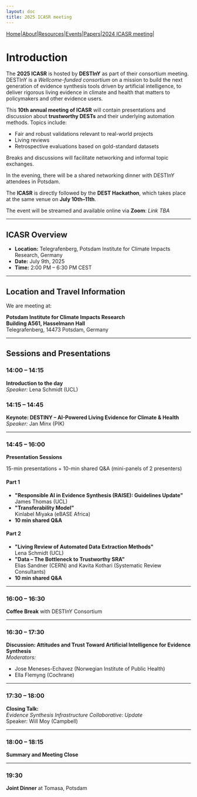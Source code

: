 ```yaml
---
layout: doc
title: 2025 ICASR meeting
---
```

[Home](index.md)|[About](about.md)|[Resources](resources.md)|[Events](events.md)|[Papers](papers.md)|[2024 ICASR meeting](2025_meeting.md)|  


# Introduction

The **2025 ICASR** is hosted by **DESTInY** as part of their consortium meeting. DESTInY is a *Wellcome-funded consortium* on a mission to build the next generation of evidence synthesis tools driven by artificial intelligence, to deliver rigorous living evidence in climate and health that matters to policymakers and other evidence users.

This **10th annual meeting of ICASR** will contain presentations and discussion about **trustworthy DESTs** and their underlying automation methods. Topics include:

- Fair and robust validations relevant to real-world projects  
- Living reviews  
- Retrospective evaluations based on gold-standard datasets  

Breaks and discussions will facilitate networking and informal topic exchanges.

In the evening, there will be a shared networking dinner with DESTInY attendees in Potsdam. 

The **ICASR** is directly followed by the **DEST Hackathon**, which takes place at the same venue on **July 10th–11th**.

The event will be streamed and available online via **Zoom**: *Link TBA*  

---

## ICASR Overview

- **Location:** Telegrafenberg, Potsdam Institute for Climate Impacts Research, Germany  
- **Date:** July 9th, 2025  
- **Time:** 2:00 PM – 6:30 PM CEST  

---

## Location and Travel Information

We are meeting at:

**Potsdam Institute for Climate Impacts Research**  
**Building A561, Hasselmann Hall**  
Telegrafenberg, 14473 Potsdam, Germany

---

## Sessions and Presentations

### 14:00 – 14:15  
**Introduction to the day**  
*Speaker:* Lena Schmidt (UCL)

### 14:15 – 14:45  
**Keynote: DESTINY – AI-Powered Living Evidence for Climate & Health**  
*Speaker:* Jan Minx (PIK)

---

### 14:45 – 16:00  
**Presentation Sessions** 

15-min presentations + 10-min shared Q&A (mini-panels of 2 presenters)

#### Part 1
- **"Responsible AI in Evidence Synthesis (RAISE): Guidelines Update"**  
  James Thomas (UCL)
- **"Transferability Model"**  
  Kinlabel Miyaka (eBASE Africa)  
- **10 min shared Q&A**

#### Part 2
- **"Living Review of Automated Data Extraction Methods"**  
  Lena Schmidt (UCL)
- **"Data – The Bottleneck to Trustworthy SRA"**  
  Elias Sandner (CERN) and Kavita Kothari (Systematic Review Consultants)  
- **10 min shared Q&A**

---

### 16:00 – 16:30  
**Coffee Break** with DESTInY Consortium

---

### 16:30 – 17:30  
**Discussion: Attitudes and Trust Toward Artificial Intelligence for Evidence Synthesis**  
*Moderators:*  
- Jose Meneses-Echavez (Norwegian Institute of Public Health)  
- Ella Flemyng (Cochrane)

---

### 17:30 – 18:00  
**Closing Talk:**  
*Evidence Synthesis Infrastructure Collaborative: Update*  
Speaker: Will Moy (Campbell)

---

### 18:00 – 18:15  
**Summary and Meeting Close**

---

### 19:30  
**Joint Dinner** at Tomasa, Potsdam
